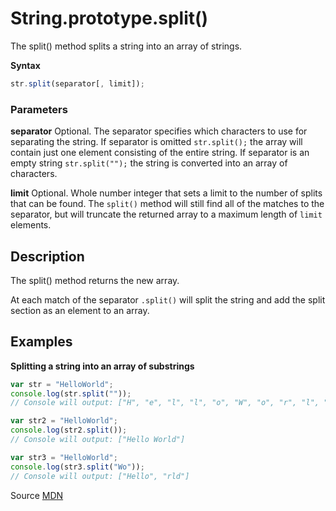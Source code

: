 # String.prototype.split()

The split() method splits a string into an array of strings.

**Syntax**
```js
str.split(separator[, limit]);
```

### Parameters

**separator**
Optional. The separator specifies which characters to use for separating the string. If separator is omitted `str.split();` the array will contain just one element consisting of the entire string. If separator is an empty string `str.split("");` the string is converted into an array of characters.

**limit**
Optional. Whole number integer that sets a limit to the number of splits that can be found. The `split()` method will still find all of the matches to the separator, but will truncate the returned array to a maximum length of `limit` elements.

## Description 

The split() method returns the new array.

At each match of the separator `.split()` will split the string and add the split section as an element to an array.


## Examples

**Splitting a string into an array of substrings**
```js
var str = "HelloWorld";
console.log(str.split(""));
// Console will output: ["H", "e", "l", "l", "o", "W", "o", "r", "l", "d"]

var str2 = "HelloWorld";
console.log(str2.split());
// Console will output: ["Hello World"]

var str3 = "HelloWorld";
console.log(str3.split("Wo"));
// Console will output: ["Hello", "rld"]

```


Source [MDN](https://developer.mozilla.org/en-US/docs/Web/JavaScript/Reference/Global_Objects/String/split)